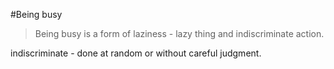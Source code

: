 #Being busy

>Being busy is a form of laziness - lazy thing and indiscriminate action. 

indiscriminate - done at random or without careful judgment.